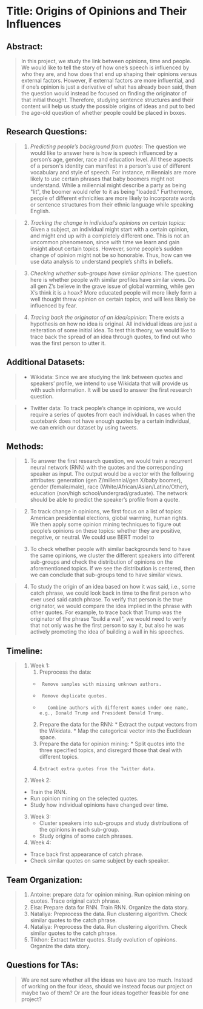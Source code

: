
# Title: Origins of Opinions and Their Influences


## Abstract:

> In this project, we study the link between opinions, time and people. We would like to tell the story of how one’s speech is influenced by who they are, and how does that end up shaping their opinions versus external factors. However, if external factors are more influential, and if one’s opinion is just a derivative of what has already been said, then the question would instead be focused on finding the originator of that initial thought. Therefore, studying sentence structures and their content will help us study the possible origins of ideas and put to bed the age-old question of whether people could be placed in boxes. 



## Research Questions:

> 1.	*Predicting people’s background from quotes:* The question we would like to answer here is how is speech influenced by a person’s age, gender, race and education level. All these aspects of a person's identity can manifest in a person's use of different vocabulary and style of speech. For instance, millennials are more likely to use certain phrases that baby boomers might not understand. While a millennial might describe a party as being "lit", the boomer would refer to it as being "loaded." Furthermore, people of different ethnicities are more likely to incorporate words or sentence structures from their ethnic language while speaking English.

> 2.	*Tracking the change in individual’s opinions on certain topics:* Given a subject, an individual might start with a certain opinion, and might end up with a completely different one. This is not an uncommon phenomenon, since with time we learn and gain insight about certain topics. However, some people’s sudden change of opinion might not be so honorable. Thus, how can we use data analysis to understand people’s shifts in beliefs.  

> 3.	*Checking whether sub-groups have similar opinions:* The question here is whether people with similar profiles have similar views. Do all gen Z’s believe in the grave issue of global warming, while gen X’s think it is a hoax? More educated people will more likely form a well thought threw opinion on certain topics, and will less likely be influenced by fear.

> 4.	*Tracing back the originator of an idea/opinion:* There exists a hypothesis on how no idea is original. All individual ideas are just a reiteration of some initial idea. To test this theory, we would like to trace back the spread of an idea through quotes, to find out who was the first person to utter it.



## Additional Datasets:
> -	Wikidata: Since we are studying the link between quotes and speakers’ profile, we intend to use Wikidata that will provide us with such information. It will be used to answer the first research question.

> -	Twitter data: To track people’s change in opinions, we would require a series of quotes from each individual. In cases when the quotebank does not have enough quotes by a certain individual, we can enrich our dataset by using tweets. 



## Methods:

> 1.	To answer the first research question, we would train a recurrent neural network (RNN) with the quotes and the corresponding speaker as input. The output would be a vector with the following attributes: generation (gen Z/millennial/gen X/baby boomer), gender (female/male), race (White/African/Asian/Latino/Other), education (non/high school/undergrad/graduate). The network should be able to predict the speaker’s profile from a quote. 

> 2.	To track change in opinions, we first focus on a list of topics: American presidential elections, global warming, human rights. We then apply some opinion mining techniques to figure out people’s opinions on these topics: whether they are positive, negative, or neutral. We could use BERT model to 

> 3.	To check whether people with similar backgrounds tend to have the same opinions, we cluster the different speakers into different sub-groups and check the distribution of opinions on the aforementioned topics. If we see the distribution is centered, then we can conclude that sub-groups tend to have similar views. 

> 4.	To study the origin of an idea based on how it was said, i.e., some catch phrase, we could look back in time to the first person who ever used said catch phrase. To verify that person is the true originator, we would compare the idea implied in the phrase with other quotes. For example, to trace back that Trump was the originator of the phrase "build a wall", we would need to verify that not only was he the first person to say it, but also he was actively promoting the idea of building a wall in his speeches. 



## Timeline:

>1.	Week 1:
>      1. Preprocess the data:
>       *      Remove samples with missing unknown authors.
>       *      Remove duplicate quotes. 
>       *	     Combine authors with different names under one name, e.g., Donald Trump and President Donald Trump.
>      2. Prepare the data for the RNN: 
>        *	    Extract the output vectors from the Wikidata. 
>        *	    Map the categorical vector into the Euclidean space.
>      3. Prepare the data for opinion mining:
>        *	    Split quotes into the three specified topics, and disregard those that deal with different topics.  
>    4. 	Extract extra quotes from the Twitter data.
> 2.	Week 2: 
>    *	Train the RNN. 
>    *	Run opinion mining on the selected quotes. 
>    *	Study how individual opinions have changed over time. 
>3.	Week 3:  
>    *	Cluster speakers into sub-groups and study distributions of the opinions in each sub-group. 
>    *	Study origins of some catch phrases.
>4.	Week 4: 
 >   *   Trace back first appearance of catch phrase.
 >   *   Check similar quotes on same subject by each speaker.



## Team Organization: 

> 1.	Antoine: prepare data for opinion mining. Run opinion mining on quotes. Trace original catch phrase.
> 2.	Elsa: Prepare data for RNN. Train RNN. Organize the data story.
> 3.	Nataliya: Preprocess the data. Run clustering algorithm. Check similar quotes to the catch phrase.
> 3.	Nataliya: Preprocess the data. Run clustering algorithm. Check similar quotes to the catch phrase.
> 4.	Tikhon: Extract twitter quotes. Study evolution of opinions. Organize the data story.

## Questions for TAs:
> We are not sure whether all the ideas we have are too much. Instead of working on the four ideas, should we instead focus our project on maybe two of them? Or are the four ideas together feasible for one project?

